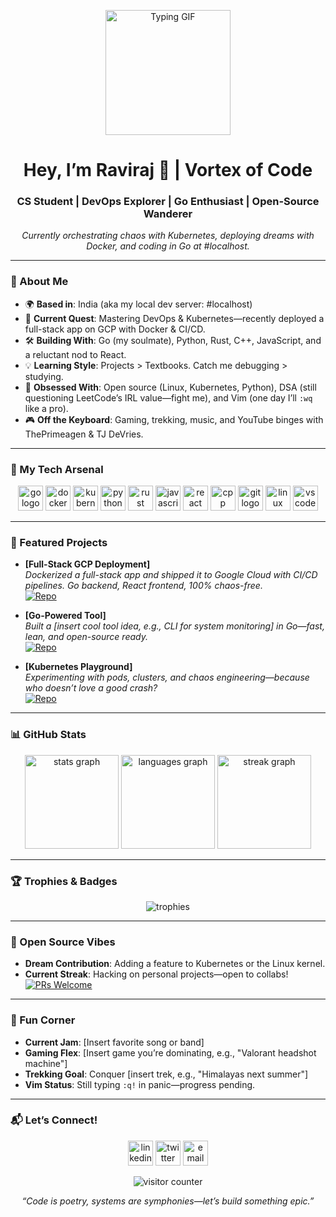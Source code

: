 <p align="center">
  <img src="https://media.giphy.com/media/LmNwrBhejkK9EFP504/giphy.gif" width="200" alt="Typing GIF" />
</p>

<h1 align="center">Hey, I’m Raviraj 👋 | Vortex of Code</h1>
<h3 align="center">CS Student | DevOps Explorer | Go Enthusiast | Open-Source Wanderer</h3>

<p align="center">
  <em>Currently orchestrating chaos with Kubernetes, deploying dreams with Docker, and coding in Go at #localhost.</em>
</p>

---

### 🚀 About Me
- 🌍 **Based in**: India (aka my local dev server: #localhost)
- 🔭 **Current Quest**: Mastering DevOps & Kubernetes—recently deployed a full-stack app on GCP with Docker & CI/CD.
- 🛠 **Building With**: Go (my soulmate), Python, Rust, C++, JavaScript, and a reluctant nod to React.
- 💡 **Learning Style**: Projects > Textbooks. Catch me debugging > studying.
- 🌟 **Obsessed With**: Open source (Linux, Kubernetes, Python), DSA (still questioning LeetCode’s IRL value—fight me), and Vim (one day I’ll `:wq` like a pro).
- 🎮 **Off the Keyboard**: Gaming, trekking, music, and YouTube binges with ThePrimeagen & TJ DeVries.

---

### 🧰 My Tech Arsenal
<p align="center">
  <img src="https://cdn.jsdelivr.net/gh/devicons/devicon/icons/go/go-original.svg" height="40" alt="go logo" />
  <img src="https://cdn.jsdelivr.net/gh/devicons/devicon/icons/docker/docker-original.svg" height="40" alt="docker logo" />
  <img src="https://cdn.jsdelivr.net/gh/devicons/devicon/icons/kubernetes/kubernetes-plain.svg" height="40" alt="kubernetes logo" />
  <img src="https://cdn.jsdelivr.net/gh/devicons/devicon/icons/python/python-original.svg" height="40" alt="python logo" />
  <img src="https://cdn.jsdelivr.net/gh/devicons/devicon/icons/rust/rust-plain.svg" height="40" alt="rust logo" />
  <img src="https://cdn.jsdelivr.net/gh/devicons/devicon/icons/javascript/javascript-original.svg" height="40" alt="javascript logo" />
  <img src="https://cdn.jsdelivr.net/gh/devicons/devicon/icons/react/react-original.svg" height="40" alt="react logo" />
  <img src="https://cdn.jsdelivr.net/gh/devicons/devicon/icons/cplusplus/cplusplus-original.svg" height="40" alt="cpp logo" />
  <img src="https://cdn.jsdelivr.net/gh/devicons/devicon/icons/git/git-original.svg" height="40" alt="git logo" />
  <img src="https://cdn.jsdelivr.net/gh/devicons/devicon/icons/linux/linux-original.svg" height="40" alt="linux logo" />
  <img src="https://cdn.jsdelivr.net/gh/devicons/devicon/icons/vscode/vscode-original.svg" height="40" alt="vscode logo" />
</p>

---

### 🌌 Featured Projects
- **[Full-Stack GCP Deployment]**  
  *Dockerized a full-stack app and shipped it to Google Cloud with CI/CD pipelines. Go backend, React frontend, 100% chaos-free.*  
  [![Repo](https://img.shields.io/badge/GitHub-Repo-181717?style=flat&logo=github)](https://github.com/Lonwwolf14/your-repo-name)

- **[Go-Powered Tool]**  
  *Built a [insert cool tool idea, e.g., CLI for system monitoring] in Go—fast, lean, and open-source ready.*  
  [![Repo](https://img.shields.io/badge/GitHub-Repo-181717?style=flat&logo=github)](https://github.com/Lonwwolf14/your-go-tool-repo)

- **[Kubernetes Playground]**  
  *Experimenting with pods, clusters, and chaos engineering—because who doesn’t love a good crash?*  
  [![Repo](https://img.shields.io/badge/GitHub-Repo-181717?style=flat&logo=github)](https://github.com/Lonwwolf14/k8s-playground)

---

### 📊 GitHub Stats
<p align="center">
  <img src="https://github-readme-stats.vercel.app/api?username=Lonwwolf14&show_icons=true&theme=radical&hide_border=true&count_private=true" height="150" alt="stats graph" />
  <img src="https://github-readme-stats.vercel.app/api/top-langs?username=Lonwwolf14&layout=compact&theme=radical&hide_border=true&langs_count=6" height="150" alt="languages graph" />
  <img src="https://github-readme-streak-stats.herokuapp.com/?user=Lonwwolf14&theme=radical&hide_border=true" height="150" alt="streak graph" />
</p>

---

### 🏆 Trophies & Badges
<p align="center">
  <img src="https://github-profile-trophy.vercel.app/?username=Lonwwolf14&theme=onedark&no-frame=true&margin-w=15" alt="trophies" />
</p>

---

### 🌿 Open Source Vibes
- **Dream Contribution**: Adding a feature to Kubernetes or the Linux kernel.
- **Current Streak**: Hacking on personal projects—open to collabs!  
  [![PRs Welcome](https://img.shields.io/badge/PRs-welcome-brightgreen.svg?style=flat)](https://github.com/Lonwwolf14)

---

### 🎉 Fun Corner
- **Current Jam**: [Insert favorite song or band]  
- **Gaming Flex**: [Insert game you’re dominating, e.g., "Valorant headshot machine"]  
- **Trekking Goal**: Conquer [insert trek, e.g., "Himalayas next summer"]  
- **Vim Status**: Still typing `:q!` in panic—progress pending.

---

### 📬 Let’s Connect!
<p align="center">
  <a href="https://linkedin.com/in/ravirajparab"><img src="https://raw.githubusercontent.com/maurodesouza/profile-readme-generator/master/src/assets/icons/social/linkedin/default.svg" width="40" alt="linkedin" /></a>
  <a href="https://twitter.com/your-twitter"><img src="https://raw.githubusercontent.com/maurodesouza/profile-readme-generator/master/src/assets/icons/social/twitter/default.svg" width="40" alt="twitter" /></a>
  <a href="mailto:your.email@example.com"><img src="https://raw.githubusercontent.com/maurodesouza/profile-readme-generator/master/src/assets/icons/social/gmail/default.svg" width="40" alt="email" /></a>
</p>

<p align="center">
  <img src="https://profile-counter.glitch.me/Lonwwolf14/count.svg" alt="visitor counter" />
</p>

<p align="center">
  <em>“Code is poetry, systems are symphonies—let’s build something epic.”</em>
</p>

